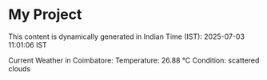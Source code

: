 # My Project

This content is dynamically generated in Indian Time (IST): 2025-07-03 11:01:06 IST


Current Weather in Coimbatore:
Temperature: 26.88 °C
Condition: scattered clouds
